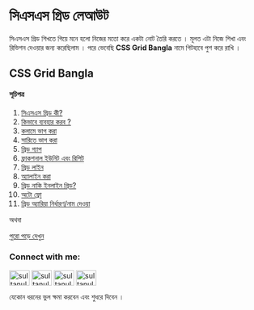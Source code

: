 <h1  align="left">সিএসএস গ্রিড লেআউট</h1>
<p  align="left">সিএসএস গ্রিড শিখতে গিয়ে মনে হলো নিজের মতো করে একটা নোট তৈরি করতে ।
মূলত এটা নিজে শিখা এবং রিভিশন দেওয়ার জন্য করেছিলাম । পরে ভেবেছি <b>CSS Grid Bangla</b> নামে গিটহাবে পুশ করে রাখি । </p>

<h2>CSS Grid Bangla</h2>
<h4  align="left">সূচিপত্র</h4>
<ol  align="left">
    <li><a target="_blank" href="https://sultanulborhan.github.io/css-grid-bangla/#section1">সিএসএস গ্রিড কী?</a></li>
    <li><a  target="_blank" href="https://sultanulborhan.github.io/css-grid-bangla/#section2">কিভাবে ব্যবহার করব ?</a></li>
    <li><a target="_blank" href="https://sultanulborhan.github.io/css-grid-bangla/#section3">কলামে ভাগ করা</a></li>
    <li><a target="_blank" href="https://sultanulborhan.github.io/css-grid-bangla/#section4">সারিতে ভাগ করা</a></li>
    <li><a target="_blank" href="https://sultanulborhan.github.io/css-grid-bangla/#section5">গ্রিড গ্যাপ</a></li>
    <li><a  target="_blank" href="https://sultanulborhan.github.io/css-grid-bangla/#section6">ফ্রাকশনাল ইউনিট এবং রিপিট</a></li>
    <li><a target="_blank" href="https://sultanulborhan.github.io/css-grid-bangla/#section7">গ্রিড লাইন</a></li>
    <li><a href="https://sultanulborhan.github.io/css-grid-bangla/#section9">অ্যালাইন করা</a></li>
    <li><a target="_blank" href="https://sultanulborhan.github.io/css-grid-bangla/#section12">গ্রিড নাকি ইনলাইন গ্রিড? </a></li>
    <li><a  target="_blank"  href="https://sultanulborhan.github.io/css-grid-bangla/#section13">অটো ফ্লো</a></li>
    <li><a target="_blank"  href="https://sultanulborhan.github.io/css-grid-bangla/#section14">গ্রিড অ্যারিয়া নির্ধারণ/নাম দেওয়া</a></li>    
</ol>

<p  align="left">অথবা</p>

<a target="_blank" href="https://sultanulborhan.github.io/css-grid-bangla/"  align="left">পুরো পড়ে দেখুন</a>

<h3 align="left">Connect with me:</h3>
<p align="left">
<a href="https://codepen.io/sultanulborhan" target="_blank"><img align="center" src="https://raw.githubusercontent.com/rahuldkjain/github-profile-readme-generator/master/src/images/icons/Social/codepen.svg" alt="sultanulborhan" height="30" width="40" /></a>
<a href="https://twitter.com/sultanulborhan" target="_blank"><img align="center" src="https://raw.githubusercontent.com/rahuldkjain/github-profile-readme-generator/master/src/images/icons/Social/twitter.svg" alt="sultanulborhan" height="30" width="40" /></a>
<a href="https://fb.com/sultanulborhan1" target="_blank"><img align="center" src="https://raw.githubusercontent.com/rahuldkjain/github-profile-readme-generator/master/src/images/icons/Social/facebook.svg" alt="sultanulborhan1" height="30" width="40" /></a>
<a href="https://instagram.com/sultanulborhan" target="_blank"><img align="center" src="https://raw.githubusercontent.com/rahuldkjain/github-profile-readme-generator/master/src/images/icons/Social/instagram.svg" alt="sultanulborhan" height="30" width="40" /></a>
</p>

<p align="left">যেকোন ধরনের ভুল ক্ষমা করবেন এবং শুধরে দিবেন ।</p>
